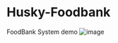 # Husky-Foodbank
FoodBank System demo
![image](https://user-images.githubusercontent.com/90335046/144334293-f7bdbf81-6f27-4723-bdce-68880e3cdf94.png)
